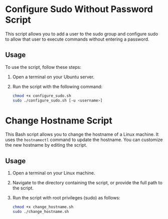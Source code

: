 # Configure Sudo Without Password Script

This script allows you to add a user to the sudo group and configure sudo to allow that user to execute commands without entering a password.

## Usage

To use the script, follow these steps:

1. Open a terminal on your Ubuntu server.

2. Run the script with the following command:

   ```bash
   chmod +x configure_sudo.sh
   sudo ./configure_sudo.sh [-u <username>]
   ```

# Change Hostname Script

This Bash script allows you to change the hostname of a Linux machine. It uses the `hostnamectl` command to update the hostname. You can customize the new hostname by editing the script.

## Usage

1. Open a terminal on your Linux machine.

2. Navigate to the directory containing the script, or provide the full path to the script.

3. Run the script with root privileges (sudo) as follows:

   ```bash
   chmod +x change_hostname.sh
   sudo ./change_hostname.sh

